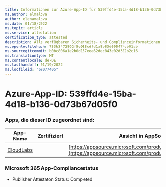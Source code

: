 ```yaml
---
title: Informationen zur Azure-App-ID für 539ffd4e-15ba-4d18-b136-0d73b67d05f0
ms.author: elmalova
author: elenamalova
ms.date: 01/18/2022
ms.topic: article
ms.service: attestation
certification_type: attested
description: Alle verfügbaren Sicherheits- und Complianceinformationen für 539ffd4e-15ba-4d18-b136-0d73b67d05f0.
ms.openlocfilehash: 753b3472892f5e918cdfd1a8b83d605474cb01ab
ms.sourcegitcommit: b0bc806a1e2b0d157eea62dec843e02d302b2c16
ms.translationtype: MT
ms.contentlocale: de-DE
ms.lasthandoff: 01/19/2022
ms.locfileid: "62077405"
---
```

# <a name="azure-app-id-539ffd4e-15ba-4d18-b136-0d73b67d05f0"></a>Azure-App-ID: 539ffd4e-15ba-4d18-b136-0d73b67d05f0


### <a name="apps-associated-with-this-id"></a>Apps, die dieser ID zugeordnet sind:
| **App-Name** | **Zertifiziert** | **Ansicht in AppSource** |
|--------------|---------------|-----------------------|
| [CloudLabs](https://docs.microsoft.com/microsoft-365-app-certification/forward/WA200003273) |  | [https://appsource.microsoft.com/product/office/WA200003273](https://appsource.microsoft.com/product/office/WA200003273) |

### <a name="microsoft-365-app-compliance-status"></a>Microsoft 365 App-Compliancestatus
- Publisher Attestaton Status: Completed
